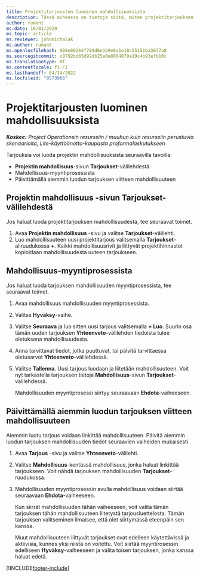 ```yaml
---
title: Projektitarjousten luominen mahdollisuuksista
description: Tässä aiheessa on tietoja siitä, miten projektitarjouksen voi luoda mahdollisuudesta.
author: rumant
ms.date: 10/01/2020
ms.topic: article
ms.reviewer: johnmichalak
ms.author: rumant
ms.openlocfilehash: 908e89264f789d6ebb9e8a1e18c55151ba3677a8
ms.sourcegitcommit: c0792bd65d92db25e0e8864879a19c4b93efb10c
ms.translationtype: HT
ms.contentlocale: fi-FI
ms.lasthandoff: 04/14/2022
ms.locfileid: "8573966"
---
```

# <a name="create-project-quotes-from-opportunities"></a>Projektitarjousten luominen mahdollisuuksista

_**Koskee:** Project Operationsin resurssiin / muuhun kuin resurssiin perustuvia skenaarioita, Lite-käyttöönotto-kaupasta proformalaskutukseen_

Tarjouksia voi luoda projektin mahdollisuuksista seuraavilla tavoilla:

- **Projektin mahdollisuus**-sivun **Tarjoukset**-välilehdestä
- Mahdollisuus-myyntiprosessista
- Päivittämällä aiemmin luodun tarjouksen viitteen mahdollisuuteen

## <a name="from-the-quotes-tab-of-the-project-opportunity-page"></a>Projektin mahdollisuus -sivun Tarjoukset-välilehdestä

Jos haluat luoda projektitarjouksen mahdollisuudesta, tee seuraavat toimet.

1. Avaa **Projektin mahdollisuus** -sivu ja valitse **Tarjoukset**-välilehti. 
2. Luo mahdollisuuteen uusi projektitarjous valitsemalla **Tarjoukset**-aliruudukossa **+**. Kaikki mahdollisuusrivit ja liittyvät projektihinnastot kopioidaan mahdollisuudesta uuteen tarjoukseen.

## <a name="from-the-opportunity-sales-process-flow"></a>Mahdollisuus-myyntiprosessista

Jos haluat luoda tarjouksen mahdollisuuden myyntiprosessista, tee seuraavat toimet.

1. Avaa mahdollisuus mahdollisuuden myyntiprosessista.
2. Valitse **Hyväksy**-vaihe. 
3. Valitse **Seuraava** ja luo sitten uusi tarjous valitsemalla **+ Luo**. Suurin osa tämän uuden tarjouksen **Yhteenveto**-välilehden tiedoista tulee oletuksena mahdollisuudesta. 
4. Anna tarvittavat tiedot, jotka puuttuvat, tai päivitä tarvittaessa oletusarvot **Yhteenveto**-välilehdessä.
5. Valitse **Tallenna**. Uusi tarjous luodaan ja liitetään mahdollisuuteen. Voit nyt tarkastella tarjouksen tietoja **Mahdollisuus**-sivun **Tarjoukset**-välilehdessä. 

   Mahdollisuuden myyntiprosessi siirtyy seuraavaan **Ehdota**-vaiheeseen.


## <a name="by-updating-the-opportunity-reference-on-an-existing-quote"></a>Päivittämällä aiemmin luodun tarjouksen viitteen mahdollisuuteen

Aiemmin luotu tarjous voidaan linkittää mahdollisuuteen. Päivitä aiemmin luodun tarjouksen mahdollisuuden tiedot seuraavien vaiheiden mukaisesti.

1. Avaa **Tarjous** -sivu ja valitse **Yhteenveto**-välilehti.
2. Valitse **Mahdollisuus**-kentässä mahdollisuus, jonka haluat linkittää tarjoukseen. Voit nähdä tarjouksen mahdollisuuden **Tarjoukset**-ruudukossa. 
3. Mahdollisuuden myyntiprosessin avulla mahdollisuus voidaan siirtää seuraavaan **Ehdota**-vaiheeseen. 

   Kun siirrät mahdollisuuden tähän vaiheeseen, voit valita tämän tarjouksen tähän mahdollisuuteen liitetystä tarjousluettelosta. Tämän tarjouksen valitseminen ilmaisee, että olet siirtymässä eteenpäin sen kanssa.

   Muut mahdollisuuteen liittyvät tarjoukset ovat edelleen käytettävissä ja aktiivisia, kunnes yksi niistä on voitettu. Voit siirtää myyntirosessin edelliseen **Hyväksy**-vaiheeseen ja valita toisen tarjouksen, jonka kanssa haluat edetä.


[!INCLUDE[footer-include](../includes/footer-banner.md)]